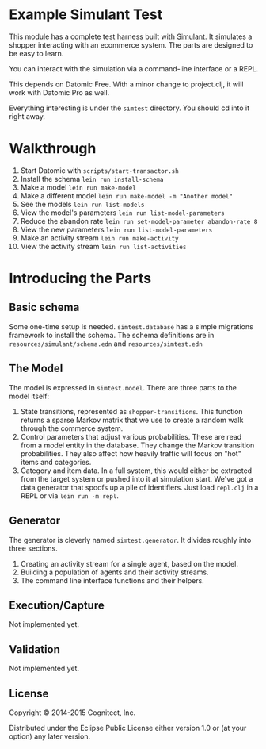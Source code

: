 # Example Simulant Test

This module has a complete test harness built with
[Simulant](https://github.com/Datomic/simulant). It simulates a
shopper interacting with an ecommerce system. The parts are designed
to be easy to learn.

You can interact with the simulation via a command-line interface or
a REPL.

This depends on Datomic Free. With a minor change to project.clj, it
will work with Datomic Pro as well.

Everything interesting is under the `simtest` directory. You should cd
into it right away.

# Walkthrough

1. Start Datomic with          `scripts/start-transactor.sh`
1. Install the schema          `lein run install-schema`
1. Make a model                `lein run make-model`
1. Make a different model      `lein run make-model -m "Another model"`
1. See the models              `lein run list-models`
1. View the model's parameters `lein run list-model-parameters`
1. Reduce the abandon rate     `lein run set-model-parameter abandon-rate 8`
1. View the new parameters     `lein run list-model-parameters`
1. Make an activity stream     `lein run make-activity`
1. View the activity stream    `lein run list-activities`


# Introducing the Parts

## Basic schema

Some one-time setup is needed. `simtest.database` has a simple
migrations framework to install the schema. The schema definitions are
in `resources/simulant/schema.edn` and `resources/simtest.edn`

## The Model

The model is expressed in `simtest.model`. There are three parts to the
model itself:

1. State transitions, represented as `shopper-transitions`. This
   function returns a sparse Markov matrix that we use to create a
   random walk through the commerce system.
1. Control parameters that adjust various probabilities. These are
   read from a model entity in the database. They change the Markov
   transition probabilities. They also affect how heavily traffic will
   focus on "hot" items and categories.
1. Category and item data. In a full system, this would either be
   extracted from the target system or pushed into it at simulation
   start. We've got a data generator that spoofs up a pile of
   identifiers. Just load `repl.clj` in a REPL or via `lein run -m
   repl`.

## Generator

The generator is cleverly named `simtest.generator`. It divides
roughly into three sections.

1. Creating an activity stream for a single agent, based on the model.
1. Building a population of agents and their activity streams.
1. The command line interface functions and their helpers.


## Execution/Capture

Not implemented yet.

## Validation

Not implemented yet.


## License

Copyright © 2014-2015 Cognitect, Inc.

Distributed under the Eclipse Public License either version 1.0 or (at
your option) any later version.
